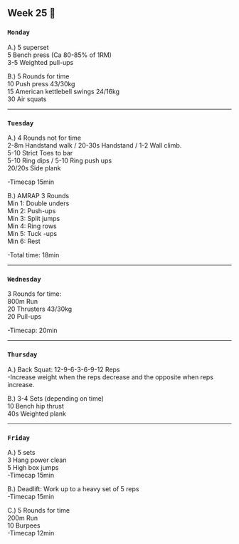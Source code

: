 ## Week 25  :tiger: 

### `Monday`     
A.) 5 superset   
5 Bench press (Ca 80-85% of 1RM)   
3-5 Weighted pull-ups  

B.) 5 Rounds for time  
10 Push press 43/30kg   
15 American kettlebell swings 24/16kg   
30 Air squats   


  

---
### `Tuesday`

A.) 4 Rounds not for time   
2-8m Handstand walk / 20-30s Handstand / 1-2 Wall climb.   
5-10 Strict Toes to bar   
5-10 Ring dips / 5-10 Ring push ups   
20/20s Side plank  

-Timecap 15min   

B.) AMRAP 3 Rounds   
Min 1: Double unders  
Min 2: Push-ups   
Min 3: Split jumps   
Min 4: Ring rows  
Min 5: Tuck -ups  
Min 6: Rest  

-Total time: 18min      





----
### `Wednesday`
3 Rounds for time:   
800m Run   
20 Thrusters 43/30kg   
20 Pull-ups  

-Timecap: 20min    


  

----
### `Thursday`  

 A.) Back Squat: 12-9-6-3-6-9-12 Reps   
-Increase weight when the reps decrease and the opposite when reps   increase.  

B.) 3-4 Sets (depending on time)   
10 Bench hip thrust   
40s Weighted plank     



---
### `Friday` 
A.) 5 sets   
3 Hang power clean   
5 High box jumps   
-Timecap 15min   

B.) Deadlift: Work up to a heavy set of 5 reps   
-Timecap 15min   

C.) 5 Rounds for time   
200m Run   
10 Burpees   
-Timecap 12min     

 

   




